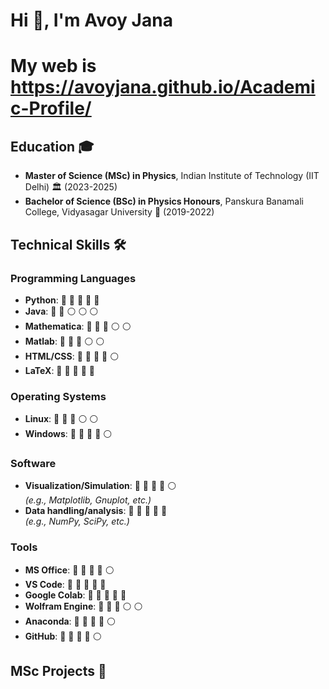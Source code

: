 # Hi 👋, I'm Avoy Jana

# My web is https://avoyjana.github.io/Academic-Profile/

## Education 🎓
- **Master of Science (MSc) in Physics**, Indian Institute of Technology (IIT Delhi) 🏛️ (2023-2025)
- **Bachelor of Science (BSc) in Physics Honours**, Panskura Banamali College, Vidyasagar University 🏫 (2019-2022)

## Technical Skills 🛠️


### Programming Languages
- **Python**: 🔵 🔵 🔵 🔵 🔵
- **Java**: 🔵 🔵  ⚪ ⚪ ⚪
- **Mathematica**: 🔵 🔵 🔵 ⚪ ⚪
- **Matlab**: 🔵 🔵 🔵 ⚪ ⚪
- **HTML/CSS**: 🔵 🔵 🔵 🔵 ⚪
- **LaTeX**: 🔵 🔵 🔵 🔵 🔵

### Operating Systems
- **Linux**: 🔵 🔵 🔵 ⚪ ⚪
- **Windows**: 🔵 🔵 🔵 🔵 ⚪

### Software
- **Visualization/Simulation**: 🔵 🔵 🔵 🔵 ⚪  
  *(e.g., Matplotlib, Gnuplot, etc.)*
- **Data handling/analysis**: 🔵 🔵 🔵 🔵 🔵  
  *(e.g., NumPy, SciPy, etc.)*

### Tools
- **MS Office**: 🔵 🔵 🔵 🔵 ⚪
- **VS Code**: 🔵 🔵 🔵 🔵 🔵
- **Google Colab**: 🔵 🔵 🔵 🔵 🔵
- **Wolfram Engine**: 🔵 🔵 🔵 ⚪ ⚪
- **Anaconda**: 🔵 🔵 🔵 🔵 ⚪
- **GitHub**: 🔵 🔵 🔵 🔵 ⚪

## MSc Projects 🚧



